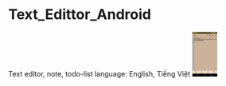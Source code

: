 # Text_Edittor_Android
Text editor, note, todo-list
language: English, Tiếng Việt
<img src="img/s1.png" alt="" style="height: 10%; width: 10%;">

